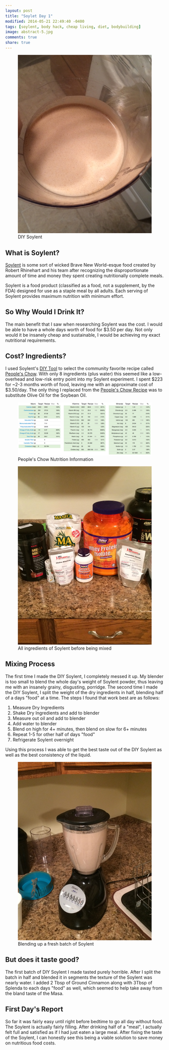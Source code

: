 ```yaml
---
layout: post
title: "Soylet Day 1"
modified: 2014-05-21 22:49:40 -0400
tags: [soylent, body hack, cheap living, diet, bodybuilding]
image: abstract-5.jpg
comments: true
share: true
---
```

<figure>
	<img src="/images/soylent/soylent_view.jpeg">
	<figcaption>DIY Soylent</figcaption>
</figure>

## What is Soylent? 
[Soylent](http://soylent.me) is some sort of wicked Brave New World-esque food created by Robert Rhinehart and his team after recognizing the disproportionate amount of time and money they spent creating nutritionally complete meals.

Soylent is a food product (classified as a food, not a supplement, by the FDA) designed for use as a staple meal by all adults. Each serving of Soylent provides maximum nutrition with minimum effort.

## So Why Would I Drink It? 
The main benefit that I saw when researching Soylent was the cost. I would be able to have a whole days worth of food for $3.50 per day. Not only would it be insanely cheap and sustainable, I would be achieving my exact nutritional requirements. 

## Cost? Ingredients? 
I used Soylent's [DIY Tool](http://diy.soylent.me) to select the community favorite recipe called [People's Chow](http://diy.soylent.me/recipes/people-chow-301-tortilla-perfection). With only 8 ingredients (plus water) this seemed like a low-overhead and low-risk entry point into my Soylent experiment. I spent $223 for ~2-3 months worth of food, leaving me with an approximate cost of $3.50/day. The only thing I replaced from the [People's Chow Recipe](http://diy.soylent.me/recipes/people-chow-301-tortilla-perfection) was to substitute Olive Oil for the Soybean Oil. 

<figure>
	<img src="/images/soylent/nutrition.png">
	<figcaption>People's Chow Nutrition Information</figcaption>
</figure>

<figure>
	<img src="/images/soylent/soylent_ingredients.jpeg">
	<figcaption>All ingredients of Soylent before being mixed</figcaption>
</figure>

## Mixing Process
The first time I made the DIY Soylent, I completely messed it up. My blender is too small to blend the whole day's weight of Soylent powder, thus leaving me with an insanely grainy, disgusting, porridge. 
The second time I made the DIY Soylent, I split the weight of the dry ingredients in half, blending half of a days "food" at a time. The steps I found that work best are as follows: 

1. Measure Dry Ingredients
2. Shake Dry Ingredients and add to blender
3. Measure out oil and add to blender
4. Add water to blender 
5. Blend on high for 4+ minutes, then blend on slow for 6+ minutes 
6. Repeat 1-5 for other half of days "food"
7. Refrigerate Soylent overnight 

Using this process I was able to get the best taste out of the DIY Soylent as well as the best consistency of the liquid. 

<figure>
	<img src="/images/soylent/soylent_blend.jpeg">
	<figcaption>Blending up a fresh batch of Soylent</figcaption>
</figure>

## But does it taste good? 
The first batch of DIY Soylent I made tasted purely horrible. After I split the batch in half and blended it in segments the texture of the Soylent was nearly water. I added 2 Tbsp of Ground Cinnamon along with 3Tbsp of Splenda to each days "food" as well, which seemed to help take away from the bland taste of the Masa. 

## First Day's Report
So far it was fairly easy until right before bedtime to go all day without food. The Soylent is actually fairly filling. After drinking half of a "meal", I actually felt full and satisfied as if I had just eaten a large meal. 
After fixing the taste of the Soylent, I can honestly see this being a viable solution to save money on nutritious food costs. 